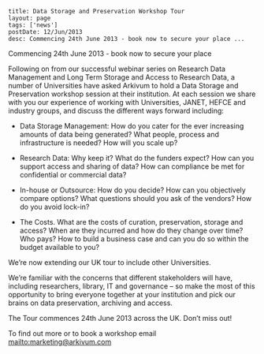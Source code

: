 ```
title: Data Storage and Preservation Workshop Tour
layout: page
tags: ['news']
postDate: 12/Jun/2013 
desc: Commencing 24th June 2013 - book now to secure your place ...
```

Commencing 24th June 2013 - book now to secure your place

Following on from our successful webinar series on Research Data Management and Long Term Storage and Access to Research Data, a number of Universities have asked Arkivum to hold a Data Storage and Preservation workshop session at their institution.  At each session we share with you our experience of working with Universities, JANET, HEFCE and industry groups, and discuss the different ways forward including:

+ Data Storage Management: How do you cater for the ever increasing amounts of data being generated?  What people, process and infrastructure is needed?  How will you scale up?

+ Research Data: Why keep it? What do the funders expect?  How can you support access and sharing of data?  How can compliance be met for confidential or commercial data?

+ In-house or Outsource: How do you decide?  How can you objectively compare options?  What questions should you ask of the vendors?  How do you avoid lock-in?

+ The Costs.  What are the costs of curation, preservation, storage and access?  When are they incurred and how do they change over time?  Who pays?  How to build a business case and can you do so within the budget available to you?

We’re now extending our UK tour to include other Universities.

We’re familiar with the concerns that different stakeholders will have, including researchers, library, IT and governance – so make the most of this opportunity to bring everyone together at your institution and pick our brains on data preservation, archiving and access.

The Tour commences 24th June 2013 across the UK. Don’t miss out!

To find out more or to book a workshop email <mailto:marketing@arkivum.com>

